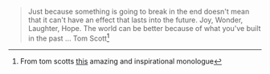 
> Just because something is going to break in the end doesn't mean that it can't have an effect that lasts  into the future. Joy, Wonder, Laughter, Hope. 
The world can be better because of what you've built in the past ... Tom Scott[^1]



[^1]: From tom scotts [this](https://www.youtube.com/watch?v=BxV14h0kFs0) amazing and inspirational monologue
